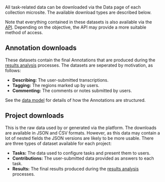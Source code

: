 All task-related data can be downloaded via the Data page of each collection
microsite. The available download types are described below.

Note that everything contained in these datasets is also available via the
[API](/data/api.md). Depending on the objective, the API may provide a more
suitable method of access.

## Annotation downloads

These datasets contain the final Annotations that are produced during the
[results analysis](/analysis.md) processes. The datasets are seperated by
motivation, as follows:

- **Describing:** The user-submitted transcriptions.
- **Tagging:** The regions marked up by users.
- **Commenting:** The comments or notes submitted by users.

See the [data model](/data/model.md) for details of how the Annotations are
structured.

## Project downloads

This is the raw data used by or generated via the platform. The downloads are
available in JSON and CSV formats. However, as this data may contain a lot of
nested fields the JSON versions are likely to be more usable. There are three
types of dataset available for each project:

- **Tasks:** The data used to configure tasks and present them to users.
- **Contributions:** The user-submitted data provided as answers to each task.
- **Results:** The final results produced during the
[results analysis](/analysis.md) processes.
